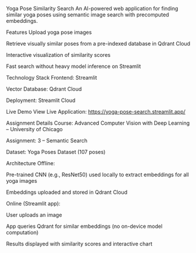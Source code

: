 Yoga Pose Similarity Search
An AI-powered web application for finding similar yoga poses using semantic image search with precomputed embeddings.

Features
Upload yoga pose images

Retrieve visually similar poses from a pre-indexed database in Qdrant Cloud

Interactive visualization of similarity scores

Fast search without heavy model inference on Streamlit

Technology Stack
Frontend: Streamlit

Vector Database: Qdrant Cloud

Deployment: Streamlit Cloud

Live Demo
View Live Application: https://yoga-pose-search.streamlit.app/

Assignment Details
Course: Advanced Computer Vision with Deep Learning – University of Chicago

Assignment: 3 – Semantic Search

Dataset: Yoga Poses Dataset (107 poses)

Architecture
Offline:

Pre-trained CNN (e.g., ResNet50) used locally to extract embeddings for all yoga images

Embeddings uploaded and stored in Qdrant Cloud

Online (Streamlit app):

User uploads an image

App queries Qdrant for similar embeddings (no on-device model computation)

Results displayed with similarity scores and interactive chart

